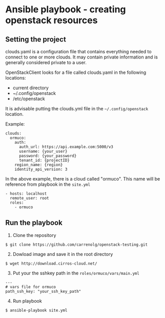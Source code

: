 # Ansible playbook - creating openstack resources


## Setting the project

clouds.yaml is a configuration file that contains everything needed to connect to one or more clouds. It may contain private information and is generally considered private to a user.

OpenStackClient looks for a file called clouds.yaml in the following locations:

- current directory
- ~/.config/openstack
- /etc/openstack

It is advisable putting the clouds.yml file in the `~/.config/openstack` location.

Example:
```
clouds:
  ormuco:
    auth:
      auth_url: https://api.example.com:5000/v3
      username: {your_user}
      password: {your_password}
      tenant_id: {projectID}
    region_name: {region}
    identity_api_version: 3
```
In the above example, there is a cloud called "ormuco". This name will be reference from playbook in the `site.yml`

```
- hosts: localhost
  remote_user: root
  roles:
    - ormuco
```

## Run the playbook

1. Clone the repository
```
$ git clone https://github.com/carrenolg/openstack-testing.git
```

2. Dowload image and save it in the root directory
```
$ wget http://download.cirros-cloud.net/
```

3. Put your the sshkey path in the `roles/ormuco/vars/main.yml`

```
---
# vars file for ormuco
path_ssh_key: "your_ssh_key_path"
```

4. Run playbook 

```
$ ansible-playbook site.yml
```

